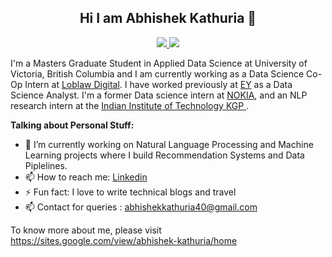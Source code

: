 <h2 align=center>
   Hi I am Abhishek Kathuria 👋
</h2>

<p align=center> 
  <a href="https://www.linkedin.com/in/abhishek924/"> <img src=https://img.shields.io/badge/LinkedIn-0077B5?style=for-the-badge&logo=linkedin&logoColor=white> </a>
  <a href="https://scholar.google.ca/citations?user=9g_DDhwAAAAJ&hl=en"> <img src=https://img.shields.io/badge/GoogleScholar-0077B5?style=for-the-badge&logo=googlescholar&logoColor=white> </a>
</p>


I'm a Masters Graduate Student in Applied Data Science at University of Victoria, British Columbia and I am currently working as a Data Science Co-Op Intern at <a href="http://loblawdigital.co">Loblaw Digital</a>. I have worked previously at <a href="https://www.ey.com/en_gl">EY</a> as a Data Science Analyst. I'm a former Data science intern at <a href="https://www.nokia.com/">NOKIA</a>, and an NLP research intern at the <a href="http://cse.iitkgp.ac.in/"> Indian Institute of Technology KGP </a>.


**Talking about Personal Stuff:**

- 🔭 I’m currently working on Natural Language Processing and Machine Learning projects where I build Recommendation Systems and Data Piplelines.
- 📫 How to reach me: <a href="https://www.linkedin.com/in/abhishek924/">Linkedin</a>
- ⚡ Fun fact: I love to write technical blogs and travel
- 📫 Contact for queries : abhishekkathuria40@gmail.com
  
 To know more about me, please visit https://sites.google.com/view/abhishek-kathuria/home
